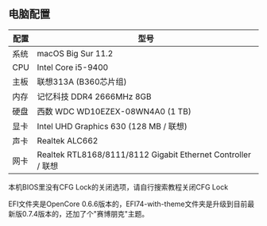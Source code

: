 ## 电脑配置
|配置|型号|
|----|----|
|系统|macOS Big Sur 11.2|
|CPU|Intel Core i5-9400|
|主板|联想313A (B360芯片组)|
|内存|记忆科技 DDR4 2666MHz 8GB|
|硬盘|西数 WDC WD10EZEX-08WN4A0 (1 TB)|
|显卡|Intel UHD Graphics 630 (128 MB / 联想)|
|声卡|Realtek ALC662|
|网卡|Realtek RTL8168/8111/8112 Gigabit Ethernet Controller / 联想|




本机BIOS里没有CFG Lock的关闭选项，请自行搜索教程关闭CFG Lock

EFI文件夹是OpenCore 0.6.6版本的，EFI74-with-theme文件夹是升级到目前最新版0.7.4版本的，还加了个"赛博朋克"主题。
